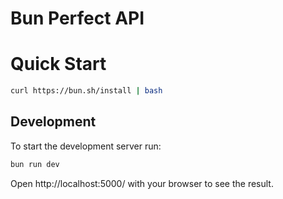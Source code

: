 # Bun Perfect API

# Quick Start
```bash
curl https://bun.sh/install | bash
```

## Development
To start the development server run:
```bash
bun run dev
```

Open http://localhost:5000/ with your browser to see the result.
